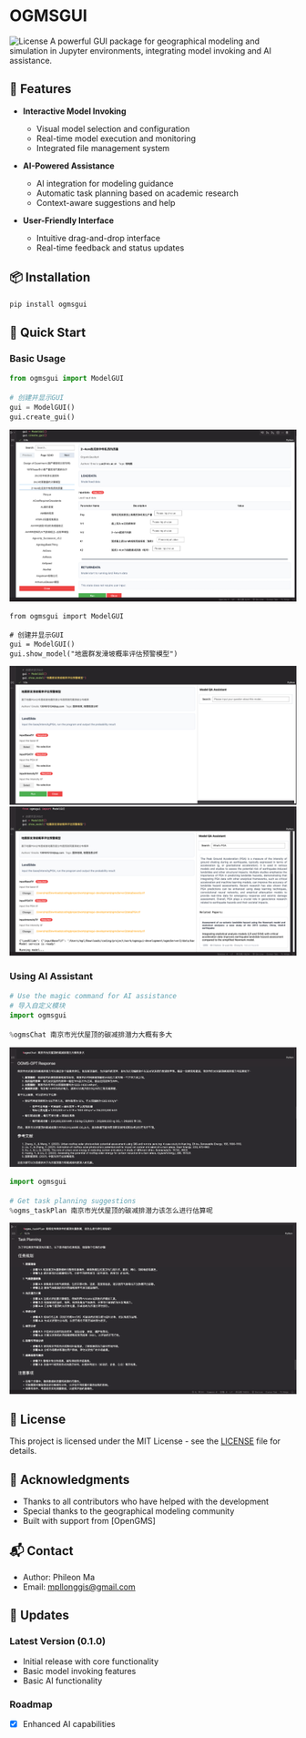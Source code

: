 # OGMSGUI

![License](https://img.shields.io/badge/license-MIT-green)
A powerful GUI package for geographical modeling and simulation in Jupyter environments, integrating model invoking and AI assistance.

## 🌟 Features

- **Interactive Model Invoking**
  - Visual model selection and configuration
  - Real-time model execution and monitoring
  - Integrated file management system

- **AI-Powered Assistance**
  - AI integration for modeling guidance
  - Automatic task planning based on academic research
  - Context-aware suggestions and help

- **User-Friendly Interface**
  - Intuitive drag-and-drop interface
  - Real-time feedback and status updates

## 📦 Installation

```bash
pip install ogmsgui
```

## 🚀 Quick Start

### Basic Usage

<!-- 显示所有模型列表 -->
```python
from ogmsgui import ModelGUI

# 创建并显示GUI
gui = ModelGUI()
gui.create_gui()
```

<!-- 展示图片 -->
<!-- 展示模型界面 -->
![create gui](https://github.com/MpLebron/picRepo/blob/main/creategui.png?raw=true)

<!-- 调用某个具体的模型 -->
```
from ogmsgui import ModelGUI

# 创建并显示GUI
gui = ModelGUI()
gui.show_model("地震群发滑坡概率评估预警模型")
```
<!-- 展示show model -->
![show model](https://github.com/MpLebron/picRepo/blob/main/showmodel.png?raw=true)
![show model](https://github.com/MpLebron/picRepo/blob/main/invoke.png?raw=true)

### Using AI Assistant

```python
# Use the magic command for AI assistance
# 导入自定义模块
import ogmsgui

%ogmsChat 南京市光伏屋顶的碳减排潜力大概有多大
```

<!-- 展示ogmschat -->
![ogmsChat](https://github.com/MpLebron/picRepo/blob/main/ogmsChat.png?raw=true)

```python
import ogmsgui

# Get task planning suggestions
%ogms_taskPlan 南京市光伏屋顶的碳减排潜力该怎么进行估算呢
```

<!-- taskPlan -->
![ogmsChat](https://github.com/MpLebron/picRepo/blob/main/ogms_task.png?raw=true)

## 📄 License

This project is licensed under the MIT License - see the [LICENSE](LICENSE) file for details.

## 🙏 Acknowledgments

- Thanks to all contributors who have helped with the development
- Special thanks to the geographical modeling community
- Built with support from [OpenGMS]

## 📬 Contact

- Author: Phileon Ma
- Email: mpllonggis@gmail.com

## 🔄 Updates

### Latest Version (0.1.0)
- Initial release with core functionality
- Basic model invoking features
- Basic AI functionality

### Roadmap
- [x] Enhanced AI capabilities
